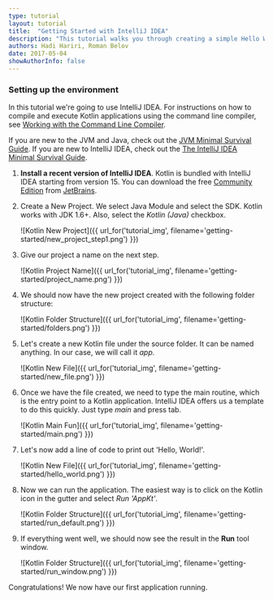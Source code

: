 ```yaml
---
type: tutorial
layout: tutorial
title:  "Getting Started with IntelliJ IDEA"
description: "This tutorial walks you through creating a simple Hello World application using IntelliJ IDEA."
authors: Hadi Hariri, Roman Belov
date: 2017-05-04
showAuthorInfo: false
---
```

### Setting up the environment
In this tutorial we're going to use IntelliJ IDEA.
For instructions on how to compile and execute Kotlin applications using the command line compiler, see [Working with the Command Line Compiler][getting_started_command_line].

If you are new to the JVM and Java, check out the [JVM Minimal Survival Guide](http://hadihariri.com/2013/12/29/jvm-minimal-survival-guide-for-the-dotnet-developer/). If you are new to IntelliJ IDEA, check out the [The IntelliJ IDEA Minimal Survival Guide](http://hadihariri.com/2014/01/06/intellij-idea-minimal-survival-guide/).

1. **Install a recent version of IntelliJ IDEA**. Kotlin is bundled with IntelliJ IDEA
   starting from version 15. You can download the free [Community Edition][intellijdownload] from [JetBrains][jetbrains].

2. Create a New Project. We select Java Module and select the SDK. Kotlin works with JDK 1.6+. Also, select the *Kotlin (Java)* checkbox.

   ![Kotlin New Project]({{ url_for('tutorial_img', filename='getting-started/new_project_step1.png') }})

3. Give our project a name on the next step.

   ![Kotlin Project Name]({{ url_for('tutorial_img', filename='getting-started/project_name.png') }})

4. We should now have the new project created with the following folder structure:

   ![Kotlin Folder Structure]({{ url_for('tutorial_img', filename='getting-started/folders.png') }})

5. Let's create a new Kotlin file under the source folder. It can be named anything. In our case, we will call it *app*.

   ![Kotlin New File]({{ url_for('tutorial_img', filename='getting-started/new_file.png') }})

6. Once we have the file created, we need to type the main routine, which is the entry point to a Kotlin application. IntelliJ IDEA offers us a template to do this quickly. Just type *main* and press tab.

   ![Kotlin Main Fun]({{ url_for('tutorial_img', filename='getting-started/main.png') }})

7. Let's now add a line of code to print out 'Hello, World!'.

   ![Kotlin New File]({{ url_for('tutorial_img', filename='getting-started/hello_world.png') }})

8. Now we can run the application. The easiest way is to click on the Kotlin icon in the gutter and select *Run 'AppKt'*.

   ![Kotlin Folder Structure]({{ url_for('tutorial_img', filename='getting-started/run_default.png') }})

9. If everything went well, we should now see the result in the **Run** tool window.

   ![Kotlin Folder Structure]({{ url_for('tutorial_img', filename='getting-started/run_window.png') }})

Congratulations! We now have our first application running.

[intellijdownload]: http://www.jetbrains.com/idea/download/index.html
[jetbrains]: http://www.jetbrains.com
[getting_started_command_line]: command-line.html
